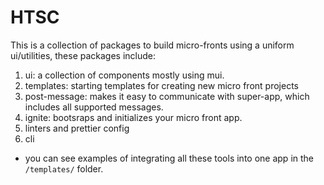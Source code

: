 # HTSC

This is a collection of packages to build micro-fronts using a uniform ui/utilities, these packages include:

1. ui: a collection of components mostly using mui.
2. templates: starting templates for creating new micro front projects
3. post-message: makes it easy to communicate with super-app, which includes all supported messages.
4. ignite: bootsraps and initializes your micro front app.
5. linters and prettier config
6. cli

- you can see examples of integrating all these tools into one app in the `/templates/` folder.
